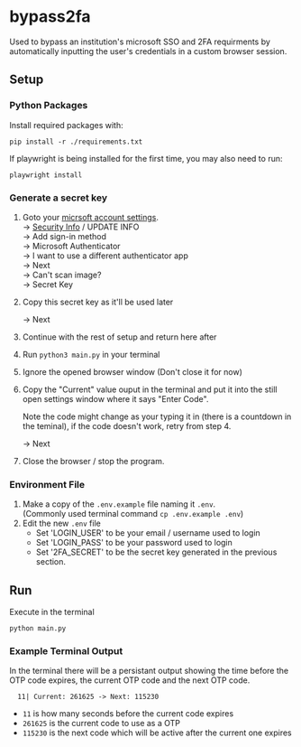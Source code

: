 # bypass2fa
Used to bypass an institution's microsoft SSO and 2FA requirments by automatically inputting the user's credentials in a custom browser session.

## Setup
### Python Packages
Install required packages with:
```shell
pip install -r ./requirements.txt
```

If playwright is being installed for the first time, you may also need to run:
```shell
playwright install
```

### Generate a secret key
1. Goto your [micrsoft account settings](https://myaccount.microsoft.com/?ref=amc).\
-> [Security Info](https://mysignins.microsoft.com/security-info) / UPDATE INFO \
-> Add sign-in method \
-> Microsoft Authenticator \
-> I want to use a different authenticator app \
-> Next \
-> Can't scan image? \
-> Secret Key

2. Copy this secret key as it'll be used later

    -> Next

3. Continue with the rest of setup and return here after

4. Run `python3 main.py` in your terminal

5. Ignore the opened browser window (Don't close it for now)

6. Copy the "Current" value ouput in the terminal and put it into the still open settings window where it says "Enter Code".

    Note the code might change as your typing it in (there is a countdown in the teminal), if the code doesn't work, retry from step 4.

    -> Next

7. Close the browser / stop the program.

### Environment File
1. Make a copy of the `.env.example` file naming it `.env`.  \
(Commonly used terminal command `cp .env.example .env`)
2. Edit the new `.env` file
    - Set 'LOGIN_USER' to be your email / username used to login 
    - Set 'LOGIN_PASS' to be your password used to login
    - Set '2FA_SECRET' to be the secret key generated in the previous section.


## Run
Execute in the terminal
```shell
python main.py
```

### Example Terminal Output
In the terminal there will be a persistant output showing the time before the OTP code expires, the current OTP code and the next OTP code.
```
  11| Current: 261625 -> Next: 115230
```
- `11` is how many seconds before the current code expires
- `261625` is the current code to use as a OTP
- `115230` is the next code which will be active after the current one expires
